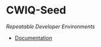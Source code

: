 # CWIQ-Seed
_Repeatable Developer Environments_

* [Documentation](https://tinyurl.com/cwid-seed-reference)
